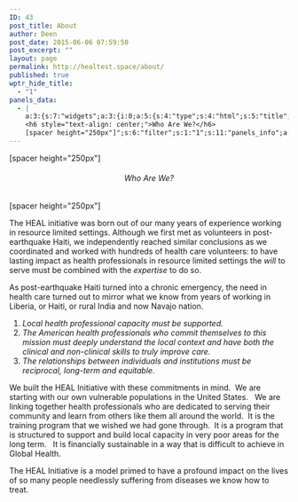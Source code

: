 ```yaml
---
ID: 43
post_title: About
author: Deen
post_date: 2015-06-06 07:59:50
post_excerpt: ""
layout: page
permalink: http://healtest.space/about/
published: true
wptr_hide_title:
  - "1"
panels_data:
  - |
    a:3:{s:7:"widgets";a:3:{i:0;a:5:{s:4:"type";s:4:"html";s:5:"title";s:0:"";s:4:"text";s:96:"[spacer height="250px"]
    <h6 style="text-align: center;">Who Are We?</h6>
    [spacer height="250px"]";s:6:"filter";s:1:"1";s:11:"panels_info";a:5:{s:5:"class";s:30:"WP_Widget_Black_Studio_TinyMCE";s:4:"grid";i:0;s:4:"cell";i:0;s:2:"id";i:0;s:5:"style";a:2:{s:27:"background_image_attachment";b:0;s:18:"background_display";s:5:"cover";}}}i:1;a:5:{s:4:"type";s:6:"visual";s:5:"title";s:0:"";s:4:"text";s:1790:"<p>The HEAL initiative was born out of our many years of experience working in resource limited settings. Although we first met as volunteers in post-earthquake Haiti, we independently reached similar conclusions as we coordinated and worked with hundreds of health care volunteers: to have lasting impact as health professionals in resource limited settings the <i>will </i>to serve must be combined with the <i>expertise</i> to do so.</p><p>As post-earthquake Haiti turned into a chronic emergency, the need in health care turned out to mirror what we know from years of working in Liberia, or Haiti, or rural India and now Navajo nation.</p><ol><li><address>Local health professional capacity must be supported.</address></li><li><address>The American health professionals who commit themselves to this mission must deeply understand the local context and have both the clinical and non-clinical skills to truly improve care.</address></li><li><address>The relationships between individuals and institutions must be reciprocal, long-term and equitable.</address></li></ol><p>We built the HEAL Initiative with these commitments in mind.  We are starting with our own vulnerable populations in the United States.   We are linking together health professionals who are dedicated to serving their community and learn from others like them all around the world.  It is the training program that we wished we had gone through.  It is a program that is structured to support and build local capacity in very poor areas for the long term.   It is financially sustainable in a way that is difficult to achieve in Global Health.</p><p>The HEAL Initiative is a model primed to have a profound impact on the lives of so many people needlessly suffering from diseases we know how to treat.</p>";s:6:"filter";s:1:"1";s:11:"panels_info";a:6:{s:5:"class";s:30:"WP_Widget_Black_Studio_TinyMCE";s:3:"raw";b:0;s:4:"grid";i:1;s:4:"cell";i:0;s:2:"id";i:1;s:5:"style";a:1:{s:18:"background_display";s:4:"tile";}}}i:2;a:5:{s:4:"type";s:6:"visual";s:5:"title";s:0:"";s:4:"text";s:0:"";s:6:"filter";s:1:"1";s:11:"panels_info";a:5:{s:5:"class";s:30:"WP_Widget_Black_Studio_TinyMCE";s:3:"raw";b:0;s:4:"grid";i:1;s:4:"cell";i:1;s:2:"id";i:2;}}}s:5:"grids";a:2:{i:0;a:2:{s:5:"cells";i:1;s:5:"style";a:3:{s:11:"row_stretch";s:4:"full";s:27:"background_image_attachment";i:264;s:18:"background_display";s:5:"cover";}}i:1;a:2:{s:5:"cells";i:2;s:5:"style";a:1:{s:18:"background_display";s:4:"tile";}}}s:10:"grid_cells";a:3:{i:0;a:2:{s:4:"grid";i:0;s:6:"weight";i:1;}i:1;a:2:{s:4:"grid";i:1;s:6:"weight";d:0.5;}i:2;a:2:{s:4:"grid";i:1;s:6:"weight";d:0.5;}}}
---
```

[spacer height="250px"]
<h6 style="text-align: center;">Who Are We?</h6>
[spacer height="250px"]<p>The HEAL initiative was born out of our many years of experience working in resource limited settings. Although we first met as volunteers in post-earthquake Haiti, we independently reached similar conclusions as we coordinated and worked with hundreds of health care volunteers: to have lasting impact as health professionals in resource limited settings the <i>will </i>to serve must be combined with the <i>expertise</i> to do so.</p><p>As post-earthquake Haiti turned into a chronic emergency, the need in health care turned out to mirror what we know from years of working in Liberia, or Haiti, or rural India and now Navajo nation.</p><ol><li><address>Local health professional capacity must be supported.</address></li><li><address>The American health professionals who commit themselves to this mission must deeply understand the local context and have both the clinical and non-clinical skills to truly improve care.</address></li><li><address>The relationships between individuals and institutions must be reciprocal, long-term and equitable.</address></li></ol><p>We built the HEAL Initiative with these commitments in mind.&nbsp; We are starting with our own vulnerable populations in the United States.&nbsp;&nbsp; We are linking together health professionals who are dedicated to serving their community and learn from others like them all around the world.&nbsp; It is the training program that we wished we had gone through.&nbsp; It is a program that is structured to support and build local capacity in very poor areas for the long term.&nbsp;&nbsp; It is financially sustainable in a way that is difficult to achieve in Global Health.</p><p>The HEAL Initiative is a model primed to have a profound impact on the lives of so many people needlessly suffering from diseases we know how to treat.</p>
